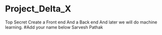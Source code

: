 # Project_Delta_X
Top Secret
Create a Front end And a Back end And later we will do machine learning.
#Add your name below
Sarvesh Pathak
